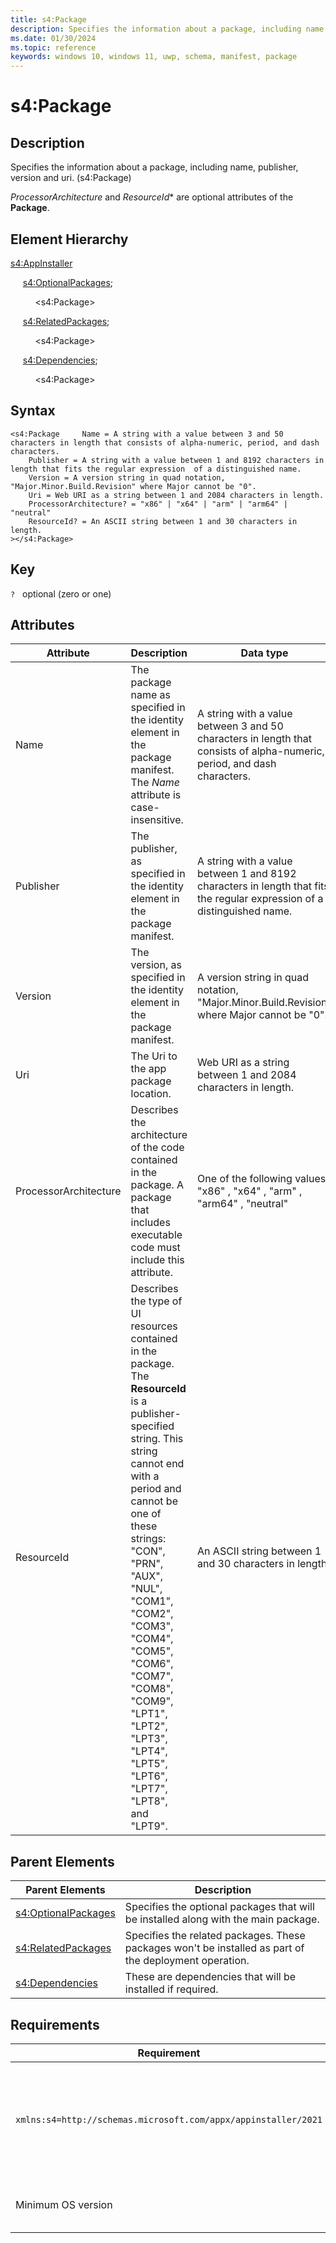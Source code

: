 ```yaml
---
title: s4:Package
description: Specifies the information about a package, including name, publisher, version and uri. (s4:Package)
ms.date: 01/30/2024
ms.topic: reference
keywords: windows 10, windows 11, uwp, schema, manifest, package 
---
```


# s4:Package



## Description

Specifies the information about a package, including name, publisher, version and uri. (s4:Package)

*ProcessorArchitecture* and *ResourceId** are optional attributes of the **Package**.

## Element Hierarchy

[s4:AppInstaller](element-s4-appinstaller.md)

&nbsp;&nbsp;&nbsp;&nbsp; [s4:OptionalPackages](element-s4-optionalpackages.md);

&nbsp;&nbsp;&nbsp;&nbsp; &nbsp;&nbsp;&nbsp;&nbsp;  &lt;s4:Package&gt;

&nbsp;&nbsp;&nbsp;&nbsp; [s4:RelatedPackages](element-s4-relatedpackages.md);

&nbsp;&nbsp;&nbsp;&nbsp; &nbsp;&nbsp;&nbsp;&nbsp;  &lt;s4:Package&gt;

&nbsp;&nbsp;&nbsp;&nbsp; [s4:Dependencies](element-s4-dependencies.md);

&nbsp;&nbsp;&nbsp;&nbsp; &nbsp;&nbsp;&nbsp;&nbsp;  &lt;s4:Package&gt;



## Syntax

```syntax
<s4:Package     Name = A string with a value between 3 and 50 characters in length that consists of alpha-numeric, period, and dash characters.
    Publisher = A string with a value between 1 and 8192 characters in length that fits the regular expression  of a distinguished name.
    Version = A version string in quad notation, "Major.Minor.Build.Revision" where Major cannot be "0".
    Uri = Web URI as a string between 1 and 2084 characters in length.
    ProcessorArchitecture? = "x86" | "x64" | "arm" | "arm64" | "neutral"
    ResourceId? = An ASCII string between 1 and 30 characters in length.
></s4:Package>
```

## Key

`?`    optional (zero or one) 


## Attributes

| Attribute | Description | Data type | Required |
| -----------| -------------| -----------| ----------|
| Name | The package name as specified in the identity element in the package manifest. The *Name* attribute is case-insensitive. | A string with a value between 3 and 50 characters in length that consists of alpha-numeric, period, and dash characters.| Yes |
| Publisher | The publisher, as specified in the identity element in the package manifest. | A string with a value between 1 and 8192 characters in length that fits the regular expression  of a distinguished name.| Yes |
| Version | The version, as specified in the identity element in the package manifest. | A version string in quad notation, "Major.Minor.Build.Revision" where Major cannot be "0".| Yes |
| Uri | The Uri to the app package location. | Web URI as a string between 1 and 2084 characters in length.| Yes |
| ProcessorArchitecture | Describes the architecture of the code contained in the package. A package that includes executable code must include this attribute. | One of the following values: "x86" , "x64" , "arm" , "arm64" , "neutral"| No |
| ResourceId | Describes the type of UI resources contained in the package. The **ResourceId** is a publisher-specified string. This string cannot end with a period and cannot be one of these strings: "CON", "PRN", "AUX", "NUL", "COM1", "COM2", "COM3", "COM4", "COM5", "COM6", "COM7", "COM8", "COM9", "LPT1", "LPT2", "LPT3", "LPT4", "LPT5", "LPT6", "LPT7", "LPT8", and "LPT9". | An ASCII string between 1 and 30 characters in length.| No |

## Parent Elements

| Parent Elements | Description |
|-----------------|-------------|
| [s4:OptionalPackages](element-s4-optionalpackages.md) | Specifies the optional packages that will be installed along with the main package. |
| [s4:RelatedPackages](element-s4-relatedpackages.md) | Specifies the related packages. These packages won't be installed as part of the deployment operation. |
| [s4:Dependencies](element-s4-dependencies.md) | These are dependencies that will be installed if required. |

## Requirements

| Requirement | Value |
| ---------------| -------------------------------------------------------------|
| `xmlns:s4=http://schemas.microsoft.com/appx/appinstaller/2021` | This namespace is required for features introduced in Windows version 21H2 build 22000 |
| Minimum OS version | Windows version 21H2 build 22000 |
